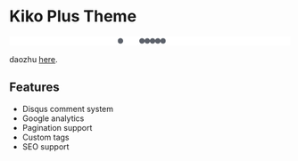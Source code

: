 # Kiko Plus Theme

![image](/images/0.gif)

daozhu [here](https://liuhaifeng2005.github.io).

## Features

- Disqus comment system
- Google analytics
- Pagination support
- Custom tags
- SEO support

